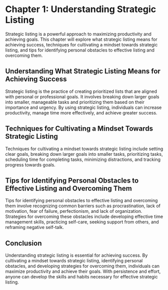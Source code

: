 Chapter 1: Understanding Strategic Listing
==========================================

Strategic listing is a powerful approach to maximizing productivity and achieving goals. This chapter will explore what strategic listing means for achieving success, techniques for cultivating a mindset towards strategic listing, and tips for identifying personal obstacles to effective listing and overcoming them.

Understanding What Strategic Listing Means for Achieving Success
----------------------------------------------------------------

Strategic listing is the practice of creating prioritized lists that are aligned with personal or professional goals. It involves breaking down larger goals into smaller, manageable tasks and prioritizing them based on their importance and urgency. By using strategic listing, individuals can increase productivity, manage time more effectively, and achieve greater success.

Techniques for Cultivating a Mindset Towards Strategic Listing
--------------------------------------------------------------

Techniques for cultivating a mindset towards strategic listing include setting clear goals, breaking down larger goals into smaller tasks, prioritizing tasks, scheduling time for completing tasks, minimizing distractions, and tracking progress towards goals.

Tips for Identifying Personal Obstacles to Effective Listing and Overcoming Them
--------------------------------------------------------------------------------

Tips for identifying personal obstacles to effective listing and overcoming them involve recognizing common barriers such as procrastination, lack of motivation, fear of failure, perfectionism, and lack of organization. Strategies for overcoming these obstacles include developing effective time management skills, practicing self-care, seeking support from others, and reframing negative self-talk.

Conclusion
----------

Understanding strategic listing is essential for achieving success. By cultivating a mindset towards strategic listing, identifying personal obstacles, and developing strategies for overcoming them, individuals can maximize productivity and achieve their goals. With persistence and effort, anyone can develop the skills and habits necessary for effective strategic listing.

